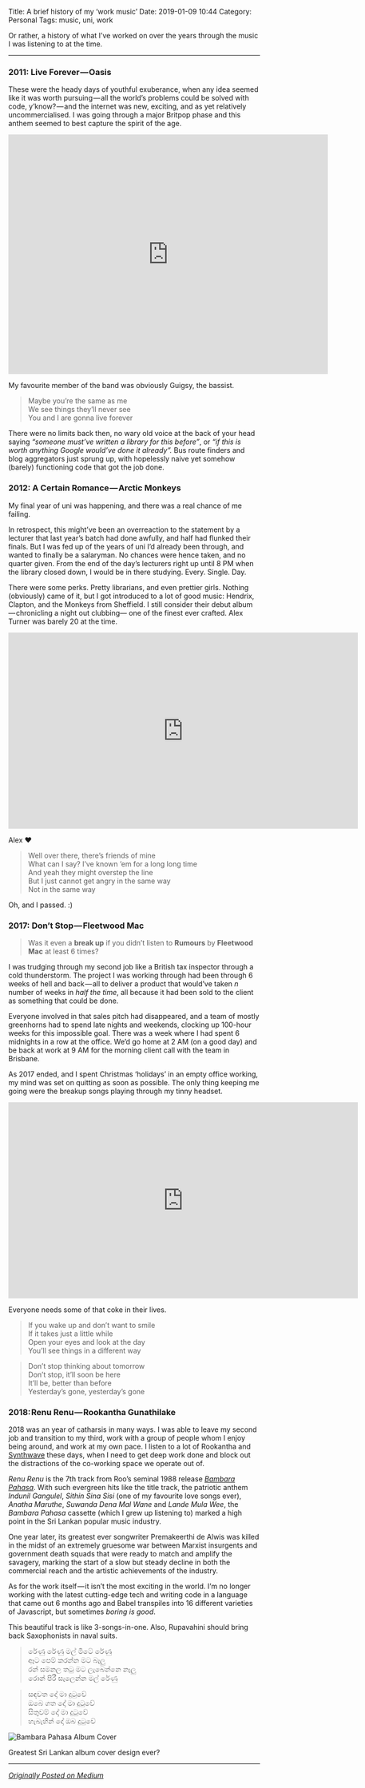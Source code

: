 Title: A brief history of my ‘work music’
Date: 2019-01-09 10:44
Category: Personal
Tags: music, uni, work

Or rather, a history of what I’ve worked on over the years through
the music I was listening to at the time.

---

### 2011: Live Forever — Oasis

These were the heady days of youthful exuberance, when any idea seemed
like it was worth pursuing — all the world’s problems could be solved
with code, y’know? — and the internet was new, exciting, and as yet
relatively uncommercialised. I was going through a major Britpop phase
and this anthem seemed to best capture the spirit of the age.

<iframe width="640" height="480" src="https://www.youtube.com/embed/i_2mWhfOhGU" frameborder="0" allowfullscreen></iframe>
<p class="text-center">My favourite member of the band was obviously Guigsy, the bassist.</p>

> Maybe you’re the same as me  
> We see things they’ll never see  
> You and I are gonna live forever

There were no limits back then, no wary old voice at the back of your
head saying _“someone must’ve written a library for this before”_, or
_“if this is worth anything Google would’ve done it already”._ Bus route
finders and blog aggregators just sprung up, with hopelessly naive yet
somehow (barely) functioning code that got the job done.

### 2012: A Certain Romance — Arctic Monkeys

My final year of uni was happening, and there was a real chance of me failing.

In retrospect, this might’ve been an overreaction to the statement by a
lecturer that last year’s batch had done awfully, and half had flunked their
finals. But I was fed up of the years of uni I’d already been through, and
wanted to finally be a salaryman. No chances were hence taken, and no quarter
given. From the end of the day’s lecturers right up until 8 PM when the library
closed down, I would be in there studying. Every. Single. Day.

There were some perks. Pretty librarians, and even prettier girls. Nothing
(obviously) came of it, but I got introduced to a lot of good music: Hendrix,
Clapton, and the Monkeys from Sheffield. I still consider their debut album
— chronicling a night out clubbing— one of the finest ever crafted. Alex Turner
was barely 20 at the time.

<iframe width="700" height="393" src="https://www.youtube.com/embed/RyEiRKJJr6A" frameborder="0" allow="accelerometer; autoplay; encrypted-media; gyroscope; picture-in-picture" allowfullscreen></iframe>
<p class="text-center">Alex ❤</p>

> Well over there, there’s friends of mine  
> What can I say? I’ve known ’em for a long long time  
> And yeah they might overstep the line  
> But I just cannot get angry in the same way  
> Not in the same way

Oh, and I passed. :)

### 2017: Don’t Stop — Fleetwood Mac

> Was it even a **break up** if you didn’t listen to **Rumours**
> by **Fleetwood Mac** at least 6 times?

I was trudging through my second job like a British tax inspector through a cold
thunderstorm. The project I was working through had been through 6 weeks of hell
and back — all to deliver a product that would’ve taken _n_ number of weeks in
_half the time_, all because it had been sold to the client as something that
could be done.

Everyone involved in that sales pitch had disappeared, and a team of mostly
greenhorns had to spend late nights and weekends, clocking up 100-hour weeks for
this impossible goal. There was a week where I had spent 6 midnights in a row at
the office. We’d go home at 2 AM (on a good day) and be back at work at 9 AM for
the morning client call with the team in Brisbane.

As 2017 ended, and I spent Christmas ‘holidays’ in an empty office working, my
mind was set on quitting as soon as possible. The only thing keeping me going
were the breakup songs playing through my tinny headset.

<iframe width="700" height="393" src="https://www.youtube.com/embed/QV9JJmSCiI8" frameborder="0" allow="accelerometer; autoplay; encrypted-media; gyroscope; picture-in-picture" allowfullscreen></iframe>
<p class="text-center">Everyone needs some of that coke in their lives.</p>

> If you wake up and don’t want to smile  
> If it takes just a little while  
> Open your eyes and look at the day  
> You’ll see things in a different way

> Don’t stop thinking about tomorrow  
> Don’t stop, it’ll soon be here  
> It’ll be, better than before  
> Yesterday’s gone, yesterday’s gone

### 2018: Renu Renu — Rookantha Gunathilake

2018 was an year of catharsis in many ways. I was able to leave my second job
and transition to my third, work with a group of people whom I enjoy being
around, and work at my own pace. I listen to a lot of Rookantha and [Synthwave][1]
these days, when I need to get deep work done and block out the distractions of the
co-working space we operate out of.

_Renu Renu_ is the 7th track from Roo’s seminal 1988 release [_Bambara Pahasa_][2].
With such evergreen hits like the title track, the patriotic anthem _Indunil Gangulel_,
_Sithin Sina Sisi_ (one of my favourite love songs ever), _Anatha Maruthe_,
_Suwanda Dena Mal Wane_ and _Lande Mula Wee_, the _Bambara Pahasa_ cassette (which I
grew up listening to) marked a high point in the Sri Lankan popular music industry.

One year later, its greatest ever songwriter Premakeerthi de Alwis was killed in the
midst of an extremely gruesome war between Marxist insurgents and government death squads
that were ready to match and amplify the savagery, marking the start of a slow but steady
decline in both the commercial reach and the artistic achievements of the industry.

As for the work itself — it isn’t the most exciting in the world. I’m no longer working
with the latest cutting-edge tech and writing code in a language that came out 6 months
ago and Babel transpiles into 16 different varieties of Javascript, but sometimes
_boring is good_.

This beautiful track is like 3-songs-in-one. Also, Rupavahini should bring back
Saxophonists in naval suits.

> රේණු රේණු මල් මිටේ රේණු  
> ඈට පෙම් කරන්න මට බෑලු  
> රන් සමනල තටු මට ලැබෙන්නෙ නෑලු  
> රොන් පිරී සැලෙන්න මල් රේණු

> සඳවත දෝ මා දුටුවේ  
> ඔබෙ ගත දෝ මා දුටුවේ  
> සිතුවම් දෝ මා දුටුවේ  
> හැබැහින් දෝ ඔබ දුටුවේ

![Bambara Pahasa Album Cover]({filename}/images/bambara-pahasa.jpg)

<p class="text-center">Greatest Sri Lankan album cover design ever?</p>

---

[_Originally Posted on Medium_][3]

[1]: https://soundcloud.com/tags/synthwave
[2]: https://itunes.apple.com/lk/album/bambara-pahasa/1440268046
[3]: https://medium.com/@janithl/a-brief-history-of-my-work-music-2efd190619e8
